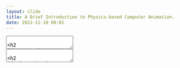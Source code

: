```yaml
---
layout: slide
title: A Brief Introduction to Physics-based Computer Animation.
date: 2022-11-10 00:01
---
```


<section>
<section data-markdown>
<textarea data-template>

## Recursion

---

# A Brief Introduction to Physics-based Computer Animation.

---

## ToC

1. What is Physics-based Computer Animation
2. How to simulate and visualize the world
3. What about your project

---

### What you will learn here

- Brief Introduction to CG: (mainly about simulation and geometry)
    - Geometry: Mesh, Particle
    - Simulation: Explicit and Semi-Implicit Methods
- "Advanced" C/C++ Programming Skills
    - How to use pointers
    - Objective Oriented Programming: class, virtual methods.
    - A scratch on meta-programming(templates)
- Usage of developing tools.
    - `git`, `xmake`, even Visual Studio
- ...

---

### What you will NOT learn

- Any confusing topic in CG. (e.g. MVP transformations, how to do rendering actually, GPU Programming, ...)
- Any advanced topic in C/C++ (e.g. meta-programming, user-maintained pointers, RAII)
- Real World Developing

---

### Requirements

- Visual Studio 2019~2022. (only for windows)
    - Clang Compiler is flavoured.
- xmake, VulkanSDK installed.

Note: vs2010 is not supported, we use C++ Standard 17.

</textarea>
</section>
</section>

<section>
<section data-markdown>
<textarea data-template>

## Introduction

---

### What is Physics-based Computer Animation

Simulate a world inside your computer.

---

### How do we represent Geometry Objects in Computer

1. Particle-based
2. Mesh-based

---

### Simulation = PDE

$$
\frac{\partial^2 x}{\partial t^2} = \sum_{i} F_i
$$

i.e.

$$
\frac{d^2x}{dt^2} = \sum_i F_i
$$

---

### Free Fall

$$
\sum_i F_i = Gravity
$$

---

### N-Body Simulation

$$
F_i = \text{Universal Gravity}
$$

---

### Cloth Simulation

$$
F = \sum_{n \in N(i)} F_n
$$

---

### Explicit Time Integration

Instead of $\partial t$, or $dt$, use $\delta t << 1$ to integrate all the physical variables over time.

Given $x_i$ at time $t_i$, compute $x_{i+1}$ as:
$$
x_{i+1} = x_{i} + \frac{dx}{dt} \delta t 
$$

> Semi-Implicit Scheme.

---

### Your work...

1. N-Body(Provided)
2. Particles with gravity
3. sand-simulation: based on (2), add basic collision detect and handling. (DEM)
4. pick one of the following:
    1. (Recommended) mass-spring cloth.
    3. SPH Fluid.

> About Materials...


</textarea>
</section>
</section>

